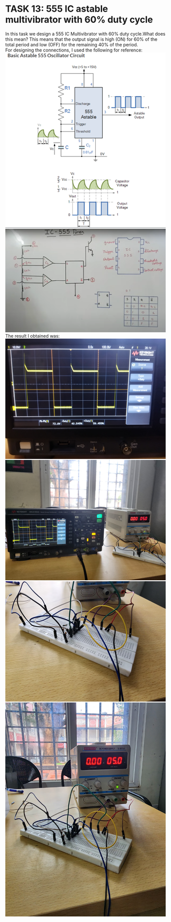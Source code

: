 # TASK 13: 555 IC astable multivibrator with 60% duty cycle  
In this task we design a 555 IC Multivibrator with 60% duty cycle.What does this mean? This means that the output signal is high (ON) for 60% of the total period and low (OFF) for the remaining 40% of the period.  
For designing the connections, I used the following for reference:  
![refernce](https://github.com/Asshray-Sudhakar/Marvel-Task-1-Images/blob/main/Astable%20multivibrator%20ckt%20dia.png?raw=true)  
![reference](https://github.com/Asshray-Sudhakar/Marvel-Task-1-Images/blob/main/Gen%20working%20of%20555%20IC.png?raw=true)  
The result I obtained was:  
![result](https://github.com/Shreevidya-KR/general-task-report/blob/main/555.jpg?raw=true)  
![result](https://github.com/Shreevidya-KR/general-task-report/blob/main/555%20(2).jpg?raw=true)  
![result](https://github.com/Shreevidya-KR/general-task-report/blob/main/555%20(3).jpg?raw=true)  
![result](https://github.com/Shreevidya-KR/general-task-report/blob/main/555%20(4).jpg?raw=true)
